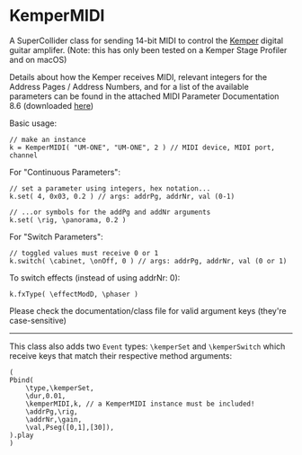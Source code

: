 # KemperMIDI

A SuperCollider class for sending 14-bit MIDI to control the [Kemper](https://www.kemper-amps.com) digital guitar amplifer. (Note: this has only been tested on a Kemper Stage Profiler and on macOS)

Details about how the Kemper receives MIDI, relevant integers for the Address Pages / Address Numbers, and for a list of the available parameters can be found in the attached MIDI Parameter Documentation 8.6 (downloaded [here](https://www.kemper-amps.com/downloads/5/User-Manuals))

Basic usage:

```
// make an instance
k = KemperMIDI( "UM-ONE", "UM-ONE", 2 ) // MIDI device, MIDI port, channel
```
For "Continuous Parameters":
```
// set a parameter using integers, hex notation...
k.set( 4, 0x03, 0.2 ) // args: addrPg, addrNr, val (0-1)

// ...or symbols for the addPg and addNr arguments
k.set( \rig, \panorama, 0.2 )

```
For "Switch Parameters":
```
// toggled values must receive 0 or 1
k.switch( \cabinet, \onOff, 0 ) // args: addrPg, addrNr, val (0 or 1)
```
To switch effects (instead of using addrNr: 0):
```
k.fxType( \effectModD, \phaser )
```
Please check the documentation/class file for valid argument keys (they're case-sensitive)
***

This class also adds two `Event` types: `\kemperSet` and `\kemperSwitch` which receive keys that match their respective method arguments:
```
(
Pbind(
    \type,\kemperSet,
    \dur,0.01,
    \kemperMIDI,k, // a KemperMIDI instance must be included!
    \addrPg,\rig,
    \addrNr,\gain,
    \val,Pseg([0,1],[30]),
).play
)
```
